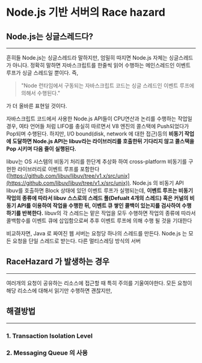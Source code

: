 # Node.js 기반 서버의 Race hazard

## Node.js는 싱글스레드다?

--- 

흔히들 Node.js는 싱글스레드라 말하지만, 엄밀히 따지면 Node.js 자체는 싱글스레드가 아니다. 정확히 말하면 자바스크립트를 한줄씩 읽어 수행하는 메인스레드인 이벤트 루프가 싱글 스레드일 뿐이다. 즉,

> "Node 런타임에서 구동되는 자바스크립트 코드는 싱글 스레드인 이벤트 루프에 의해서 수행된다."

가 더 올바른 표현일 것이다.

자바스크립트 코드에서 사용한 Node.js API들이 CPU연산과 논리를 수행하는 작업일 경우, 여타 언어들 처럼 LIFO를 충실히 따르면서 V8 엔진의 콜스택에 Push되었다가 Pop되며 수행된다. 하지만, I/O bound(disk, network 에 대한 접근)등의 **비동기 작업에 도달하면 Node.js API는 libuv라는 라이브러리를 호출한뒤 기다리지 않고 콜스택을 Pop 시키며 다음 줄이 실행된다.**

libuv는 OS 시스템의 비동기 처리를 한단계 추상화 하여 cross-platform 비동기를 구현한 라이브러리로 이벤트 루프를 포함한다([https://github.com/libuv/libuv/tree/v1.x/src/unix](https://github.com/libuv/libuv/tree/v1.x/src/unix)). Node.js 의 비동기 API libuv를 호출하면 Block 상태에 있던 이벤트 루프가 실행되는데, **이벤트 루프는 비동기 작업의 종류에 따라서 libuv 스스로의 스레드 풀(Defualt 4개의 스레드) 혹은 커널의 비동기 API를 이용하여 작업을 수행한 뒤, 이벤트 큐 쌓인 콜백이 있는지를 검사하여 수행하기를 반복한다.** libuv의 각 스레드는 맡은 작업을 모두 수행하면 작업의 종류에 따라서 콜백함수를 이벤트 큐에 삽입함으로써 추후 이벤트 루프에 의해 수행 될 것을 기대한다

비교하자면, Java 로 짜여진 웹 서버는 요청당 하나의 스레드를 만든다.
Node.js 는 모든 요청을 단일 스레드로 받는다. 다른 멀티스레딩 방식의 서버

## RaceHazard 가 발생하는 경우

--- 

여러개의 요청이 공유하는 리소스에 접근할 때 특히 주의를 기울여야한다. 모든 요청이 해당 리소스에 대해서 읽기만 수행하면 괜찮지만, 

## 해결방법

---

### 1. Transaction Isolation Level
### 2. Messaging Queue 의 사용
